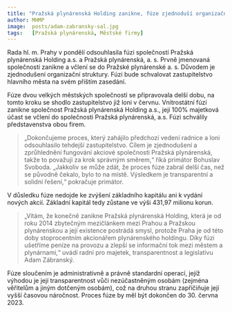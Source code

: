 ```yaml
---
title: "Pražská plynárenská Holding zanikne, fúze zjednoduší organizační strukturu městské firmy"
author: MHMP
image:  posts/adam-zabransky-sal.jpg
tags:   [Pražská plynárenská, Městské firmy]
---
```


Rada hl. m. Prahy v pondělí odsouhlasila fúzi společností Pražská plynárenská Holding a.s. a Pražská plynárenská, a. s. Prvně jmenovaná společnosti zanikne a včlení se do Pražské plynárenské a. s. Důvodem je zjednodušení organizační struktury. Fúzi bude schvalovat zastupitelstvo hlavního města na svém příštím zasedání.

Fúze dvou velkých městských společností se připravovala delší dobu, na tomto kroku se shodlo zastupitelstvo již loni v červnu. Vnitrostátní fúzí zanikne společnost Pražská plynárenská Holding a.s., její 100% majetková účast se včlení do společnosti Pražská plynárenská, a.s. Fúzi schválily představenstva obou firem.

> „Dokončujeme proces, který zahájilo předchozí vedení radnice a loni odsouhlasilo tehdejší zastupitelstvo. Cílem je zjednodušení a zprůhlednění fungování akciové společnosti Pražská plynárenská, takže to považuji za krok správným směrem,“ říká primátor Bohuslav Svoboda. „Jakkoliv se může zdát, že proces fúze zabral delší čas, než se původně čekalo, bylo to na místě. Výsledkem je transparentní a solidní řešení,“ pokračuje primátor.

V důsledku fúze nedojde ke zvýšení základního kapitálu ani k vydání nových akcií. Základní kapitál tedy zůstane ve výši 431,97 milionu korun.

> „Vítám, že konečně zanikne Pražská plynárenská Holding, která je od roku 2014 zbytečným mezičlánkem mezi Prahou a Pražskou plynárenskou a její existence postrádá smysl, protože Praha je od této doby stoprocentním akcionářem plynárenského holdingu. Díky fúzi ušetříme peníze na provozu a zlepší se informační tok mezi městem a plynárnami,“ uvádí radní pro majetek, transparentnost a legislativu Adam Zábranský.

Fúze sloučením je administrativně a právně standardní operací, jejíž výhodou je její transparentnost vůči nezúčastněným osobám (zejména věřitelům a jiným dotčeným osobám), což na druhou stranu zapříčiňuje její vyšší časovou náročnost. Proces fúze by měl být dokončen do 30. června 2023.
